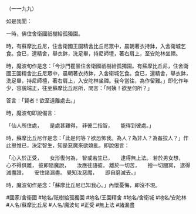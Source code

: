 （一一九九）

如是我聞：

一時，佛住舍衛國祇樹給孤獨園。

時，有蘇摩比丘尼，住舍衛國王園精舍比丘尼眾中，晨朝著衣持鉢，入舍衛城乞食。食已，還精舍，舉衣鉢，洗足畢，持尼師壇，著右肩上，至安陀林坐禪。

時，魔波旬作是念：「今沙門瞿曇住舍衛國祇樹給孤獨園。有蘇摩比丘尼，住舍衛國王園精舍比丘尼眾中，晨朝著衣持鉢，入舍衛城乞食。食已，還精舍，舉衣鉢，洗足畢，持尼師檀，著右肩上，入安陀林坐禪。我今當往，為作留難。」即化作年少，容貌端正，往至蘇摩比丘尼所，問言：「阿姨！欲至何所？」

答言：「賢者！欲至遠離處去。」

時，魔波旬即說偈言：

「仙人所住處，　　是處甚難得，
非彼二指智，　　能得到彼處。」

時，蘇摩比丘尼作是念：「此是何等？欲恐怖我。為人？為非人？為姦狡人？」作此思惟已，決定智生，知是惡魔來欲嬈亂，即說偈言：

「心入於正受，　　女形復何為，
智或若生已，　　逮得無上法。
若於男女想，　　心不得俱離，
彼即隨魔說，　　汝應往語彼。
離於一切苦，　　捨一切闇冥，
逮得滅盡證，　　安住諸漏盡。
覺知汝惡魔，　　即自磨滅去。」

時，魔波旬作是念：「蘇摩比丘尼已知我心。」內懷憂悔，即沒不現。

#國家/舍衛國
#地名/祇樹給孤獨園
#地名/王園精舍
#地名/舍衛城
#地名/安陀林
#人名/蘇摩比丘尼
#人名/魔波旬
#正受
#無上法
#諸漏盡
